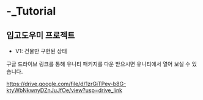 # -_Tutorial
## 입고도우미 프로젝트 

 - V1: 건물만 구현된 상태

구글 드라이브 링크를 통해 유니티 패키지를 다운 받으시면 
유니티에서 열어 보실 수 있습니다.

https://drive.google.com/file/d/1zrGiTPey-b8G-ktyWbNkwnyDZnJuJfOe/view?usp=drive_link
